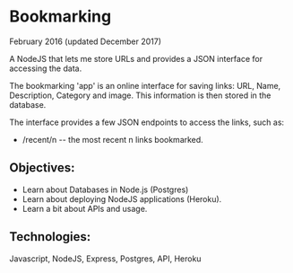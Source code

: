 # Bookmarking

February 2016 (updated December 2017)

A NodeJS that lets me store URLs and provides a JSON interface for accessing the data.

The bookmarking 'app' is an online interface for saving links: URL, Name, Description, Category and image. This information is then stored in the database. 

The interface provides a few JSON endpoints to access the links, such as:

- /recent/n -- the most recent n links bookmarked.

## Objectives:

- Learn about Databases in Node.js (Postgres)
- Learn about deploying NodeJS applications (Heroku).
- Learn a bit about APIs and usage.

## Technologies:

Javascript, NodeJS, Express, Postgres, API, Heroku